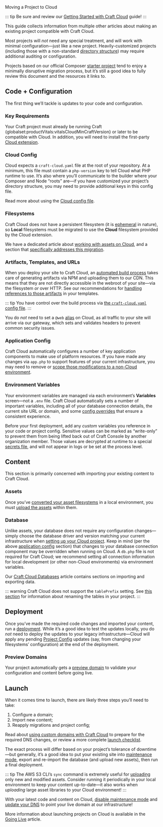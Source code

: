Moving a Project to Cloud

::: tip
Be sure and review our [Getting Started with Craft Cloud](started.md) guide!
:::

This guide collects information from multiple other articles about making an existing project compatible with Craft Cloud.

Most projects will *not* need any special treatment, and will work with minimal configuration—just like a new project. Heavily-customized projects (including those with a non-standard [directory structure](/docs/5.x/system/directory-structure.html)) may require additional auditing or configuration.

Projects based on our official Composer [starter project](kb:using-the-starter-project) tend to enjoy a minimally disruptive migration process, but it’s still a good idea to fully review this document and the resources it links to.

## Code + Configuration

The first thing we’ll tackle is updates to your code and configuration.

### Key Requirements

Your Craft project must already be running Craft {globalset:productVitals:vitalsCloudMinCraftVersion} or later to be compatible with Cloud. In addition, you will need to install the first-party [Cloud extension](extension.md).

### Cloud Config

Cloud expects a `craft-cloud.yaml` file at the root of your repository. At a minimum, this file must contain a `php-version` key to tell Cloud what PHP runtime to use. It’s also where you’ll communicate to the builder where your Composer and Node “roots” are—if you have customized your project’s directory structure, you may need to provide additional keys in this config file.

Read more about using the [Cloud config file](config.md).

### Filesystems

Craft Cloud does not have a persistent filesystem (it is [ephemeral](/docs/5.x/reference/config/bootstrap.html#craft-ephemeral) in nature), so **Local** filesystems must be migrated to use the **Cloud** filesystem provided by the Cloud extension.

We have a dedicated article about [working with assets on Cloud](assets.md), and a section that [specifically addresses this migration](assets.md#synchronizing-assets).

### Artifacts, Templates, and URLs

When you deploy your site to Craft Cloud, an [automated build process](builds.md) takes care of generating artifacts via NPM and uploading them to our CDN. This means that they are not directly accessible in the webroot of your site—via the filesystem *or* over HTTP. See our recommendations for [handling references to those artifacts](builds.md#artifact-urls) in your templates.

::: tip
You have control over the build process via [the `craft-cloud.yaml` config file](config.md).
:::

You do _not_ need to set a `@web` [alias](https://craftcms.com/docs/5.x/configure.html#aliases) on Cloud, as all traffic to your site will arrive via our gateway, which sets and validates headers to prevent common security issues.

### Application Config

Craft Cloud automatically configures a number of key application components to make use of platform resources. If you have made any changes via `app.php` to support features of your current infrastructure, you may need to remove or [scope those modifications to a non-Cloud environment](/docs/5.x/configure.html#multi-environment-configs).

### Environment Variables

Your environment variables are managed via each environment’s **Variables** screen—not a `.env` file. Craft Cloud automatically sets a number of important variables, including all of your database connection details, the current site URL or domain, and some [config overrides](/docs/5.x/configure.html#config-overrides) that ensure a consistent experience.

Before your first deployment, add any *custom* variables you reference in your code or project config. Sensitive values can be marked as “write-only” to prevent them from being lifted back out of Craft Console by another organization member. Those values are decrypted at runtime to a special [secrets file](/docs/5.x/configure.html#secrets), and will not appear in logs or be set at the process level.

## Content

This section is primarily concerned with importing your existing content to Craft Cloud.

### Assets

Once you’ve [converted your asset filesystems](assets.md#converting-a-filesystem) in a local environment, you must [upload the assets](assets.md#synchronizing-assets) within them.

### Database

Unlike assets, your database does not require any configuration changes—simply choose the database driver and version matching your current infrastructure when [setting up your Cloud project](started.md). Keep in mind (per the above [application config](#application-config) section) that changes to your database connection component may be overridden when running on Cloud. A `db.php` file is not required for Craft Cloud; we recommend setting all connection information for local development (or other non-Cloud environments) via environment variables.

Our [Craft Cloud Databases](databases.md) article contains sections on importing and exporting data.

::: warning
Craft Cloud does not support the `tablePrefix` setting. See [this section](databases.md#table-prefixes) for information about renaming the tables in your project.
:::

## Deployment

Once you’ve made the required code changes and imported your content, run a [deployment](deployment.md). While it’s a good idea to test the updates locally, you do *not* need to deploy the updates to your legacy infrastructure—Cloud will apply any pending [Project Config](/docs/5.x/system/project-config.html) updates (say, from changing your filesystems’ configuration) at the end of the deployment.

### Preview Domains

Your project automatically gets a [preview domain](domains.md#preview-domains) to validate your configuration and content before going live.

## Launch

When it comes time to launch, there are likely three steps you’ll need to take:

1. Configure a domain;
2. Import new content;
3. Reapply migrations and project config;

Read about [using custom domains with Craft Cloud](domains.md) to prepare for the required DNS changes, or review a more complete [launch checklist](checklist.md).

The exact process will differ based on your project’s tolerance of downtime—but generally, it’s a good idea to put your existing site into [maintenance mode](/5.x/reference/cli.html#off), export and re-import the database (and upload new assets), then run a final deployment.

::: tip
The AWS S3 CLI’s `sync` command is extremely useful for [uploading](assets.md) only new and modified assets. Consider running it periodically in your local environment to keep your content up-to-date—it also works when _uploading_ large asset libraries to your Cloud environment!
:::

With your latest code and content on Cloud, [disable maintenance mode](/docs/5.x/reference/cli.html#on) and [update your DNS](domains.md) to point your live domain at our infrastructure!

More information about launching projects on Cloud is available in the [Going Live](checklist.md) article.
